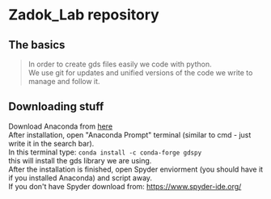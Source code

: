 # Zadok_Lab repository  
## The basics
>In order to create gds files easily we code with python.  
>We use git for updates and unified versions of the code we write to manage and follow it.  


## Downloading stuff
Download Anaconda from [here](https://www.anaconda.com/)   
After installation, open "Anaconda Prompt" terminal (similar to cmd - just write it in the search bar).  
In this terminal type: `conda install -c conda-forge gdspy`  
this will install the gds library we are using.  
After the installation is finished, open Spyder enviorment (you should have it if you installed Anaconda) and script away.  
If you don't have Spyder download from: https://www.spyder-ide.org/  
